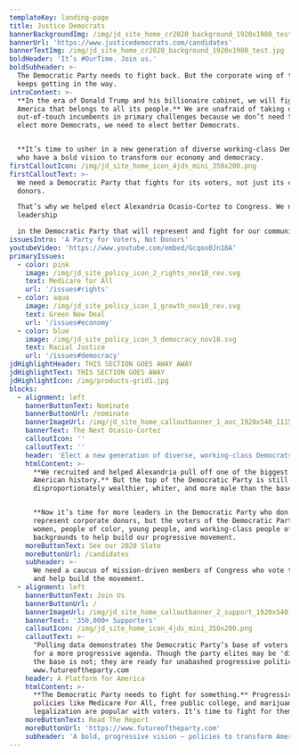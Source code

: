 ```yaml
---
templateKey: landing-page
title: Justice Democrats
bannerBackgroundImg: /img/jd_site_home_cr2020_background_1920x1980_test.jpg
bannerUrl: 'https://www.justicedemocrats.com/candidates'
bannerTextImg: /img/jd_site_home_cr2020_background_1920x1980_test.jpg
boldHeader: 'It’s #OurTime. Join us.'
boldSubheader: >-
  The Democratic Party needs to fight back. But the corporate wing of the party
  keeps getting in the way.
introContent: >-
  **In the era of Donald Trump and his billionaire cabinet, we will fight for an
  America that belongs to all its people.** We are unafraid of taking on
  out-of-touch incumbents in primary challenges because we don’t need to just
  elect more Democrats, we need to elect better Democrats. 


  **It’s time to usher in a new generation of diverse working-class Democrats**
  who have a bold vision to transform our economy and democracy.
firstCalloutIcon: /img/jd_site_home_icon_4jds_mini_350x200.png
firstCalloutText: >-
  We need a Democratic Party that fights for its voters, not just its corporate
  donors. 

  That’s why we helped elect Alexandria Ocasio-Cortez to Congress. We need
  leadership 

  in the Democratic Party that will represent and fight for our communities.
issuesIntro: 'A Party for Voters, Not Donors'
youtubeVideo: 'https://www.youtube.com/embed/Gcqoo0Jn18A'
primaryIssues:
  - color: pink
    image: /img/jd_site_policy_icon_2_rights_nov18_rev.svg
    text: Medicare for All
    url: '/issues#rights'
  - color: aqua
    image: /img/jd_site_policy_icon_1_growth_nov18_rev.svg
    text: Green New Deal
    url: '/issues#economy'
  - color: blue
    image: /img/jd_site_policy_icon_3_democracy_nov18.svg
    text: Racial Justice
    url: '/issues#democracy'
jdHighlightHeader: THIS SECTION GOES AWAY AWAY
jdHighlightText: THIS SECTION GOES AWAY
jdHighlightIcon: /img/products-grid1.jpg
blocks:
  - alignment: left
    bannerButtonText: Nominate
    bannerButtonUrl: /nominate
    bannerImageUrl: /img/jd_site_home_calloutbanner_1_aoc_1920x540_111518.jpg
    bannerText: The Next Ocasio-Cortez
    calloutIcon: ''
    calloutText: ''
    header: 'Elect a new generation of diverse, working-class Democrats'
    htmlContent: >-
      **We recruited and helped Alexandria pull off one of the biggest upsets in
      American history.** But the top of the Democratic Party is still
      disproportionately wealthier, whiter, and more male than the base. 


      **Now it’s time for more leaders in the Democratic Party who don’t just
      represent corporate donors, but the voters of the Democratic Party:**
      women, people of color, young people, and working-class people of all
      backgrounds to help build our progressive movement.
    moreButtonText: See our 2020 Slate
    moreButtonUrl: /candidates
    subheader: >-
      We need a caucus of mission-driven members of Congress who vote together
      and help build the movement.
  - alignment: left
    bannerButtonText: Join Us
    bannerButtonUrl: /
    bannerImageUrl: /img/jd_site_home_calloutbanner_2_support_1920x540_111518.jpg
    bannerText: '350,000+ Supporters'
    calloutIcon: /img/jd_site_home_icon_4jds_mini_350x200.png
    calloutText: >-
      "Polling data demonstrates the Democratic Party’s base of voters are ready
      for a more progressive agenda. Though the party elites may be 'divided'
      the base is not; they are ready for unabashed progressive politicians." —
      www.futureoftheparty.com
    header: A Platform for America
    htmlContent: >-
      **The Democratic Party needs to fight for something.** Progressive
      policies like Medicare For All, free public college, and marijuana
      legalization are popular with voters. It’s time to fight for them.
    moreButtonText: Read The Report
    moreButtonUrl: 'https://www.futureoftheparty.com'
    subheader: 'A bold, progressive vision — policies to transform America.'
---
```


